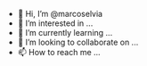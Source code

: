- 👋 Hi, I’m @marcoselvia
- 👀 I’m interested in ...
- 🌱 I’m currently learning ...
- 💞️ I’m looking to collaborate on ...
- 📫 How to reach me ...

<!---
marcoselvia/marcoselvia is a ✨ special ✨ repository because its `README.md` (this file) appears on your GitHub profile.
You can click the Preview link to take a look at your changes.
--->
